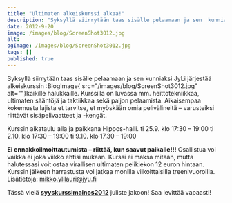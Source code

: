 ```yaml
---
title: "Ultimaten alkeiskurssi alkaa!"
description: "Syksyllä siirrytään taas sisälle pelaamaan ja sen  kunniaksi JyLi järjestää alkeiskurssin kaikille halukkaille. Kurssilla on luvassa mm. heittotekniikkaa, ultimaten sääntöjä ja taktiikkaa sekä paljon pelaamista. Aikaisempaa kokemusta lajista et tarvitse, et myöskään omia pelivälineitä – varusteiksi riittävät sisäpelivaatteet ja -kengät. Kurssin aikataulu alla ja paikkana Hippos-halli.  ti 25.9. klo 17:30 – 19:00 ti 2.10. klo 17:30"
date: 2012-9-20
image: /images/blog/ScreenShot3012.jpg
alt:
ogImage: /images/blog/ScreenShot3012.jpg
tags: []
published: true
---
```

Syksyllä siirrytään taas sisälle pelaamaan
ja sen  kunniaksi JyLi järjestää alkeiskurssin
:BlogImage{ src="/images/blog/ScreenShot3012.jpg" alt=""}kaikille halukkaille. Kurssilla on luvassa mm. heittotekniikkaa, ultimaten sääntöjä ja taktiikkaa sekä paljon pelaamista. Aikaisempaa kokemusta lajista et tarvitse, et myöskään omia pelivälineitä – varusteiksi riittävät sisäpelivaatteet ja -kengät.

Kurssin aikataulu alla ja paikkana Hippos-halli. [
](http://www.jyli.fi/ultimaten-alkeiskurssi-alkaa/screenshot301-3/)
ti 25.9. klo 17:30 – 19:00
ti 2.10. klo 17:30 – 19:00
ti 9.10. klo 17.30 – 19:00

**Ei ennakkoilmoittautumista – riittää, kun saavut paikalle!!!** Osallistua voi vaikka ei joka viikko ehtisi mukaan. Kurssi ei maksa mitään, mutta halutessasi voit ostaa virallisen ultimaten pelikiekon 12 euron hintaan. Kurssin jälkeen harrastusta voi jatkaa monilla viikoittaisilla treenivuoroilla. Lisätietoja: mikko.ylilauri@jyu.fi

Tässä vielä **[syyskurssimainos2012](http://www.jyli.fi/ultimaten-alkeiskurssi-alkaa/syyskurssimainos2012/)** juliste jakoon! Saa levittää vapaasti!
